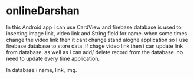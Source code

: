 # onlineDarshan
In this Android app i can use CardView and firebase database is used to inserting image link, video link and String field for name. when some times change the video link then it cant change stand alogne application so I use firebase database to store data. if chage video link then i can update link from database. as well as i can add/ delete record from the database. no need to update every time application.

In database i name, link, img.

